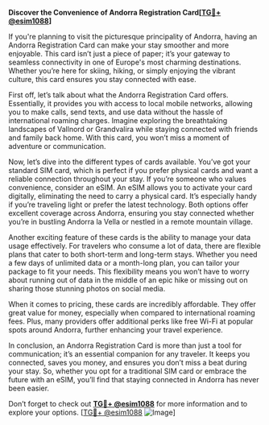 **Discover the Convenience of Andorra Registration Card[[TG💪+ @esim1088](https://t.me/s/esim1088)]**

If you're planning to visit the picturesque principality of Andorra, having an Andorra Registration Card can make your stay smoother and more enjoyable. This card isn’t just a piece of paper; it’s your gateway to seamless connectivity in one of Europe's most charming destinations. Whether you’re here for skiing, hiking, or simply enjoying the vibrant culture, this card ensures you stay connected with ease.

First off, let’s talk about what the Andorra Registration Card offers. Essentially, it provides you with access to local mobile networks, allowing you to make calls, send texts, and use data without the hassle of international roaming charges. Imagine exploring the breathtaking landscapes of Vallnord or Grandvalira while staying connected with friends and family back home. With this card, you won’t miss a moment of adventure or communication.

Now, let’s dive into the different types of cards available. You’ve got your standard SIM card, which is perfect if you prefer physical cards and want a reliable connection throughout your stay. If you’re someone who values convenience, consider an eSIM. An eSIM allows you to activate your card digitally, eliminating the need to carry a physical card. It’s especially handy if you’re traveling light or prefer the latest technology. Both options offer excellent coverage across Andorra, ensuring you stay connected whether you’re in bustling Andorra la Vella or nestled in a remote mountain village.

Another exciting feature of these cards is the ability to manage your data usage effectively. For travelers who consume a lot of data, there are flexible plans that cater to both short-term and long-term stays. Whether you need a few days of unlimited data or a month-long plan, you can tailor your package to fit your needs. This flexibility means you won’t have to worry about running out of data in the middle of an epic hike or missing out on sharing those stunning photos on social media.

When it comes to pricing, these cards are incredibly affordable. They offer great value for money, especially when compared to international roaming fees. Plus, many providers offer additional perks like free Wi-Fi at popular spots around Andorra, further enhancing your travel experience.

In conclusion, an Andorra Registration Card is more than just a tool for communication; it’s an essential companion for any traveler. It keeps you connected, saves you money, and ensures you don’t miss a beat during your stay. So, whether you opt for a traditional SIM card or embrace the future with an eSIM, you’ll find that staying connected in Andorra has never been easier. 

Don’t forget to check out **[TG💪+ @esim1088](https://t.me/s/esim1088)** for more information and to explore your options. [[TG💪+ @esim1088](https://t.me/s/esim1088) ![Image](https://i.postimg.cc/Y0z9fWf4/image.png)]